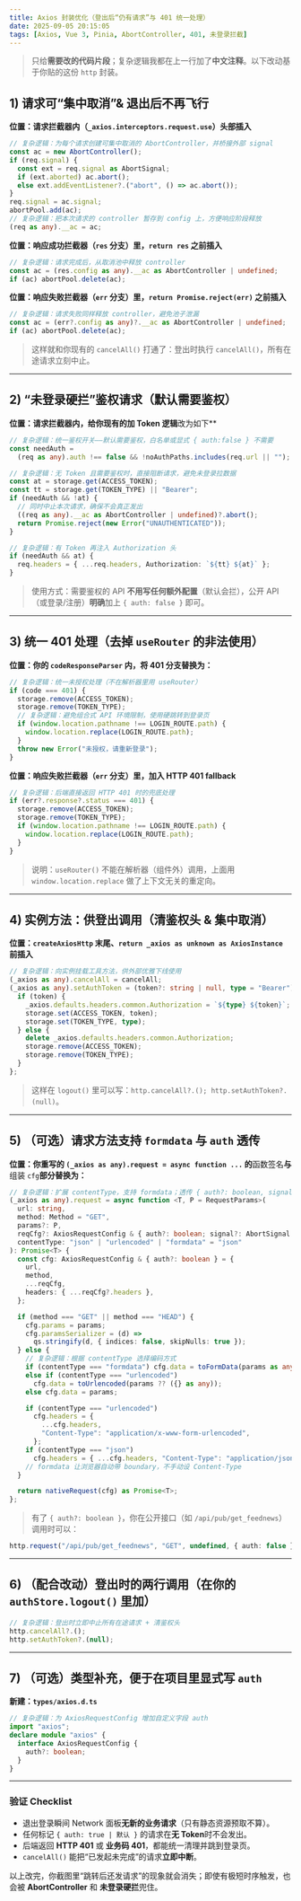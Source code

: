 ```yaml
---
title: Axios 封装优化（登出后“仍有请求”与 401 统一处理）
date: 2025-09-05 20:15:05
tags: [Axios, Vue 3, Pinia, AbortController, 401, 未登录拦截]
---
```


> 只给**需要改的代码片段**；复杂逻辑我都在上一行加了**中文注释**。以下改动基于你贴的这份 `http` 封装。

## 1) 请求可“集中取消”& 退出后不再飞行

**位置：请求拦截器内（`_axios.interceptors.request.use`）头部插入**

```ts
// 复杂逻辑：为每个请求创建可集中取消的 AbortController，并桥接外部 signal
const ac = new AbortController();
if (req.signal) {
  const ext = req.signal as AbortSignal;
  if (ext.aborted) ac.abort();
  else ext.addEventListener?.("abort", () => ac.abort());
}
req.signal = ac.signal;
abortPool.add(ac);
// 复杂逻辑：把本次请求的 controller 暂存到 config 上，方便响应阶段释放
(req as any).__ac = ac;
```

**位置：响应成功拦截器（`res` 分支）里，`return res` 之前插入**

```ts
// 复杂逻辑：请求完成后，从取消池中释放 controller
const ac = (res.config as any).__ac as AbortController | undefined;
if (ac) abortPool.delete(ac);
```

**位置：响应失败拦截器（`err` 分支）里，`return Promise.reject(err)` 之前插入**

```ts
// 复杂逻辑：请求失败同样释放 controller，避免池子泄漏
const ac = (err?.config as any)?.__ac as AbortController | undefined;
if (ac) abortPool.delete(ac);
```

> 这样就和你现有的 `cancelAll()` 打通了：登出时执行 `cancelAll()`，所有在途请求立刻中止。

---

## 2) “未登录硬拦”鉴权请求（默认需要鉴权）

**位置：请求拦截器内，给你现有的加 Token 逻辑**改为如下\*\*

```ts
// 复杂逻辑：统一鉴权开关——默认需要鉴权，白名单或显式 { auth:false } 不需要
const needAuth =
  (req as any).auth !== false && !noAuthPaths.includes(req.url || "");

// 复杂逻辑：无 Token 且需要鉴权时，直接阻断请求，避免未登录拉数据
const at = storage.get(ACCESS_TOKEN);
const tt = storage.get(TOKEN_TYPE) || "Bearer";
if (needAuth && !at) {
  // 同时中止本次请求，确保不会真正发出
  ((req as any).__ac as AbortController | undefined)?.abort();
  return Promise.reject(new Error("UNAUTHENTICATED"));
}

// 复杂逻辑：有 Token 再注入 Authorization 头
if (needAuth && at) {
  req.headers = { ...req.headers, Authorization: `${tt} ${at}` };
}
```

> 使用方式：需要鉴权的 API **不用写任何额外配置**（默认会拦），公开 API（或登录/注册）**明确**加上 `{ auth: false }` 即可。

---

## 3) 统一 401 处理（去掉 `useRouter` 的非法使用）

**位置：你的 `codeResponseParser` 内，将 401 分支替换为：**

```ts
// 复杂逻辑：统一未授权处理（不在解析器里用 useRouter）
if (code === 401) {
  storage.remove(ACCESS_TOKEN);
  storage.remove(TOKEN_TYPE);
  // 复杂逻辑：避免组合式 API 环境限制，使用硬跳转到登录页
  if (window.location.pathname !== LOGIN_ROUTE.path) {
    window.location.replace(LOGIN_ROUTE.path);
  }
  throw new Error("未授权，请重新登录");
}
```

**位置：响应失败拦截器（`err` 分支）里，加入 HTTP 401 fallback**

```ts
// 复杂逻辑：后端直接返回 HTTP 401 时的兜底处理
if (err?.response?.status === 401) {
  storage.remove(ACCESS_TOKEN);
  storage.remove(TOKEN_TYPE);
  if (window.location.pathname !== LOGIN_ROUTE.path) {
    window.location.replace(LOGIN_ROUTE.path);
  }
}
```

> 说明：`useRouter()` 不能在解析器（组件外）调用，上面用 `window.location.replace` 做了上下文无关的重定向。

---

## 4) 实例方法：供登出调用（清鉴权头 & 集中取消）

**位置：`createAxiosHttp` 末尾、`return _axios as unknown as AxiosInstance` 前插入**

```ts
// 复杂逻辑：向实例挂载工具方法，供外部优雅下线使用
(_axios as any).cancelAll = cancelAll;
(_axios as any).setAuthToken = (token?: string | null, type = "Bearer") => {
  if (token) {
    _axios.defaults.headers.common.Authorization = `${type} ${token}`;
    storage.set(ACCESS_TOKEN, token);
    storage.set(TOKEN_TYPE, type);
  } else {
    delete _axios.defaults.headers.common.Authorization;
    storage.remove(ACCESS_TOKEN);
    storage.remove(TOKEN_TYPE);
  }
};
```

> 这样在 `logout()` 里可以写：`http.cancelAll?.(); http.setAuthToken?.(null)`。

---

## 5) （可选）请求方法支持 `formdata` 与 `auth` 透传

**位置：你重写的 `(_axios as any).request = async function ...` 的**函数签名**与**组装 `cfg`**部分替换为：**

```ts
// 复杂逻辑：扩展 contentType，支持 formdata；透传 { auth?: boolean, signal?: AbortSignal }
(_axios as any).request = async function <T, P = RequestParams>(
  url: string,
  method: Method = "GET",
  params?: P,
  reqCfg?: AxiosRequestConfig & { auth?: boolean; signal?: AbortSignal },
  contentType: "json" | "urlencoded" | "formdata" = "json"
): Promise<T> {
  const cfg: AxiosRequestConfig & { auth?: boolean } = {
    url,
    method,
    ...reqCfg,
    headers: { ...reqCfg?.headers },
  };

  if (method === "GET" || method === "HEAD") {
    cfg.params = params;
    cfg.paramsSerializer = (d) =>
      qs.stringify(d, { indices: false, skipNulls: true });
  } else {
    // 复杂逻辑：根据 contentType 选择编码方式
    if (contentType === "formdata") cfg.data = toFormData(params as any);
    else if (contentType === "urlencoded")
      cfg.data = toUrlencoded(params ?? ({} as any));
    else cfg.data = params;

    if (contentType === "urlencoded")
      cfg.headers = {
        ...cfg.headers,
        "Content-Type": "application/x-www-form-urlencoded",
      };
    if (contentType === "json")
      cfg.headers = { ...cfg.headers, "Content-Type": "application/json" };
    // formdata 让浏览器自动带 boundary，不手动设 Content-Type
  }

  return nativeRequest(cfg) as Promise<T>;
};
```

> 有了 `{ auth?: boolean }`，你在公开接口（如 `/api/pub/get_feednews`）调用时可以：

```ts
http.request("/api/pub/get_feednews", "GET", undefined, { auth: false });
```

---

## 6) （配合改动）登出时的两行调用（在你的 `authStore.logout()` 里加）

```ts
// 复杂逻辑：登出时立即中止所有在途请求 + 清鉴权头
http.cancelAll?.();
http.setAuthToken?.(null);
```

---

## 7) （可选）类型补充，便于在项目里显式写 `auth`

**新建：`types/axios.d.ts`**

```ts
// 复杂逻辑：为 AxiosRequestConfig 增加自定义字段 auth
import "axios";
declare module "axios" {
  interface AxiosRequestConfig {
    auth?: boolean;
  }
}
```

---

### 验证 Checklist

- 退出登录瞬间 Network 面板**无新的业务请求**（只有静态资源预取不算）。
- 任何标记 `{ auth: true | 默认 }` 的请求在**无 Token**时不会发出。
- 后端返回 **HTTP 401** 或 **业务码 401**，都能统一清理并跳到登录页。
- `cancelAll()` 能把“已发起未完成”的请求**立即中断**。

以上改完，你截图里“跳转后还发请求”的现象就会消失；即使有极短时序触发，也会被 **AbortController** 和 **未登录硬拦**兜住。
